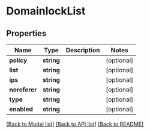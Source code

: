 # DomainlockList

## Properties
Name | Type | Description | Notes
------------ | ------------- | ------------- | -------------
**policy** | **string** |  | [optional] 
**list** | **string** |  | [optional] 
**ips** | **string** |  | [optional] 
**noreferer** | **string** |  | [optional] 
**type** | **string** |  | [optional] 
**enabled** | **string** |  | [optional] 

[[Back to Model list]](../README.md#documentation-for-models) [[Back to API list]](../README.md#documentation-for-api-endpoints) [[Back to README]](../README.md)

